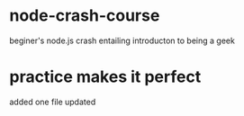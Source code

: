 # node-crash-course
beginer's node.js crash entailing introducton to being a geek
# practice makes it perfect
added one file
updated 
